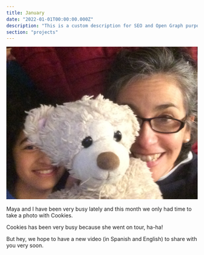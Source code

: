 ```yaml
---
title: January
date: "2022-01-01T00:00:00.000Z"
description: "This is a custom description for SEO and Open Graph purposes, rather than the default generated excerpt. Simply add a description field to the frontmatter."
section: "projects"
---
```


![Proyects](../images/jan22.jpg)

Maya and I have been very busy lately and this month we only had time to take a photo with Cookies.

Cookies has been very busy because she went on tour, ha-ha!

But hey, we hope to have a new video (in Spanish and English) to share with you very soon.
